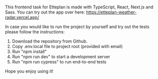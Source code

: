 This frontend task for Etteplan is made with TypeScript, React, Next.js and Sass. You can try out the app over here: https://etteplan-weather-radar.vercel.app/

In case you would like to run the project by yourself and try out the tests please follow the instructions:

1. Download the repository from Github.
2. Copy .env.local file to project root (provided with email)
3. Run "npm install"
4. Run "npm run dev" to start a development server
5. Run "npm run cypress" to run end-to-end tests

Hope you enjoy using it!
